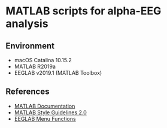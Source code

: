# MATLAB scripts for alpha-EEG analysis

## Environment
- macOS Catalina 10.15.2
- MATLAB R2019a
- EEGLAB v2019.1 (MATLAB Toolbox)

## References
- [MATLAB Documentation](https://mathworks.com/help/index.html)
- [MATLAB Style Guidelines 2.0](https://jp.mathworks.com/matlabcentral/fileexchange/46056-matlab-style-guidelines-2-0)
- [EEGLAB Menu Functions](https://sccn.ucsd.edu/wiki/EEGLAB_Menu_Functions)
